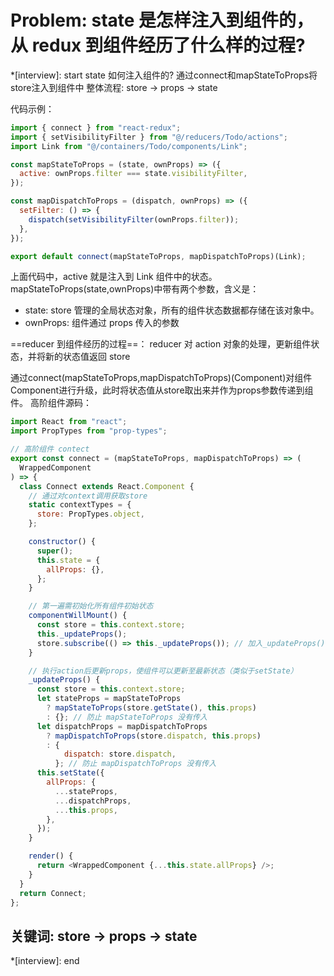 # Problem: state 是怎样注入到组件的，从 redux 到组件经历了什么样的过程?

*[interview]: start
state 如何注入组件的?
通过connect和mapStateToProps将store注入到组件中
整体流程: store -> props -> state

代码示例：

```js
import { connect } from "react-redux";
import { setVisibilityFilter } from "@/reducers/Todo/actions";
import Link from "@/containers/Todo/components/Link";

const mapStateToProps = (state, ownProps) => ({
  active: ownProps.filter === state.visibilityFilter,
});

const mapDispatchToProps = (dispatch, ownProps) => ({
  setFilter: () => {
    dispatch(setVisibilityFilter(ownProps.filter));
  },
});

export default connect(mapStateToProps, mapDispatchToProps)(Link);
```
上面代码中，active 就是注入到 Link 组件中的状态。mapStateToProps(state,ownProps)中带有两个参数，含义是：
- state: store 管理的全局状态对象，所有的组件状态数据都存储在该对象中。
- ownProps: 组件通过 props 传入的参数

==reducer 到组件经历的过程==：
reducer 对 action 对象的处理，更新组件状态，并将新的状态值返回 store

通过connect(mapStateToProps,mapDispatchToProps)(Component)对组件Component进行升级，此时将状态值从store取出来并作为props参数传递到组件。
高阶组件源码：

```js
import React from "react";
import PropTypes from "prop-types";

// 高阶组件 contect
export const connect = (mapStateToProps, mapDispatchToProps) => (
  WrappedComponent
) => {
  class Connect extends React.Component {
    // 通过对context调用获取store
    static contextTypes = {
      store: PropTypes.object,
    };

    constructor() {
      super();
      this.state = {
        allProps: {},
      };
    }

    // 第一遍需初始化所有组件初始状态
    componentWillMount() {
      const store = this.context.store;
      this._updateProps();
      store.subscribe(() => this._updateProps()); // 加入_updateProps()至store里的监听事件列表
    }

    // 执行action后更新props，使组件可以更新至最新状态（类似于setState）
    _updateProps() {
      const store = this.context.store;
      let stateProps = mapStateToProps
        ? mapStateToProps(store.getState(), this.props)
        : {}; // 防止 mapStateToProps 没有传入
      let dispatchProps = mapDispatchToProps
        ? mapDispatchToProps(store.dispatch, this.props)
        : {
            dispatch: store.dispatch,
          }; // 防止 mapDispatchToProps 没有传入
      this.setState({
        allProps: {
          ...stateProps,
          ...dispatchProps,
          ...this.props,
        },
      });
    }

    render() {
      return <WrappedComponent {...this.state.allProps} />;
    }
  }
  return Connect;
};
```

## 关键词: store -> props -> state
*[interview]: end
